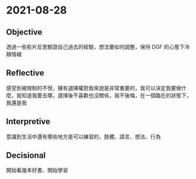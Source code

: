 # 2021-08-28

## Objective

透過一些影片反思驗證自己過去的經驗，想法要如何調整，保持 DGF 的心態下冷靜情緒

## Reflective

感受到被限制的不悅，擁有選擇權對我來說是非常重要的，我可以決定我要做什麼，我知道我要去哪，選擇後不喜歡也沒關係，我不後悔，在一個臨在的狀態下，我還是我

## Interpretive

意識到生活中還有哪些地方是可以練習的，肢體、語言、想法、行為

## Decisional

開始看幾本好書、開始學習
